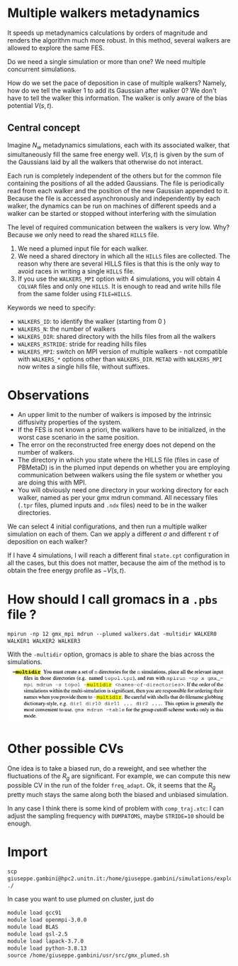 
# Multiple walkers metadynamics
It speeds up metadynamics calculations by orders of magnitude and renders the algorithm much more robust. In this method, several walkers are allowed to explore the same FES. 

Do we need a single simulation or more than one? We need multiple concurrent simulations. 

How do we set the pace of deposition in case of multiple walkers? Namely, how do we tell the walker 1 to add its Gaussian after walker 0? We don't have to tell the walker this information. The walker is only aware of the bias potential $V(s, t)$. 

## Central concept
Imagine $N_w$ metadynamics simulations, each with its associated walker, that simultaneously fill the same free energy well. $V(s, t)$ is given by the sum of the Gaussians laid by all the walkers that otherwise do not interact.

Each run is completely independent of the others but for the common file containing the positions of all the added Gaussians. The file is periodically read from each walker and the position of the new Gaussian appended to it. Because the file is accessed asynchronously and independently by each walker, the dynamics can be run on machines of different speeds and a walker can be started or stopped without interfering with the simulation

The level of required communication between the walkers is very low. Why? Because we only need to read the shared `HILLS` file.

1. We need a plumed input file for each walker.
2. We need a shared directory in which all the `HILLS` files are collected. The reason why there are several HILLS files is that this is the only way to avoid races in writing a single `HILLS` file. 
3. If you use the `WALKERS_MPI` option with 4 simulations, you will obtain 4 `COLVAR` files and only one `HILLS`. It is enough to read and write hills file from the same folder using `FILE=HILLS`. 

Keywords we need to specify:
- `WALKERS_ID`: to identify the walker (starting from 0 )
- `WALKERS_N`: the number of walkers
- `WALKERS_DIR`: shared directory with the hills files from all the walkers
- `WALKERS_RSTRIDE`: stride for reading hills files
- `WALKERS_MPI`: switch on MPI version of multiple walkers - not compatible with `WALKERS_*` options other than `WALKERS_DIR`. `METAD` with `WALKERS_MPI` now writes a single hills file, without suffixes.

# Observations 
- An upper limit to the number of walkers is imposed by the intrinsic diffusivity properties of the system.
- If the FES is not known a priori, the walkers have to be initialized, in the worst case scenario in the same position. 
- The error on the reconstructed free energy does not depend on the number of walkers. 
- The directory in which you state where the HILLS file (files in case of PBMetaD) is in the plumed input depends on whether you are employing communication between walkers using the file system or whether you are doing this with MPI. 
- You will obviously need one directory in your working directory for each walker, named as per your gmx mdrun command. All necessary files (`.tpr` files, plumed inputs and `.ndx` files) need to be in the walker directories.

We can select 4 initial configurations, and then run a multiple walker simulation on each of them. Can we apply a different $\sigma$ and different $\tau$ of deposition on each walker?


If I have 4 simulations, I will reach a different final `state.cpt` configuration in all the cases, but this does not matter, because the aim of the method is to obtain the free energy profile as $-V(s, t)$. 


# How should I call gromacs in a `.pbs` file ? 
```
mpirun -np 12 gmx_mpi mdrun --plumed walkers.dat -multidir WALKER0 WALKER1 WALKER2 WALKER3
```
With the `-multidir` option, gromacs is able to share the bias across the simulations. 
![Alt text](multidir.png)


# Other possible CVs
One idea is to take a biased run, do a reweight, and see whether the fluctuations of the $R_g$ are significant. For example, we can compute this new possible CV in the run of the folder `freq_adapt`.
Ok, it seems that the $R_g$ pretty much stays the same along both the biased and unbiased simulation. 

In any case I think there is some kind of problem with `comp_traj.xtc`: I can adjust the sampling frequency with `DUMPATOMS`, maybe `STRIDE=10` should be enough.

# Import 
```
scp giuseppe.gambini@hpc2.unitn.it:/home/giuseppe.gambini/simulations/explorative_meta/Walkers_MPI/WALKER3/COLVAR.3 ./
```

In case you want to use plumed on cluster, just do
```
module load gcc91
module load openmpi-3.0.0
module load BLAS
module load gsl-2.5
module load lapack-3.7.0
module load python-3.8.13 
source /home/giuseppe.gambini/usr/src/gmx_plumed.sh
```